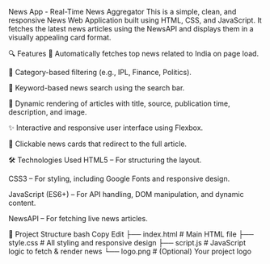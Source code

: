 News App - Real-Time News Aggregator
This is a simple, clean, and responsive News Web Application built using HTML, CSS, and JavaScript. It fetches the latest news articles using the NewsAPI and displays them in a visually appealing card format.

🔍 Features
🔄 Automatically fetches top news related to India on page load.

📰 Category-based filtering (e.g., IPL, Finance, Politics).

🔎 Keyword-based news search using the search bar.

🧾 Dynamic rendering of articles with title, source, publication time, description, and image.

✨ Interactive and responsive user interface using Flexbox.

💬 Clickable news cards that redirect to the full article.

🛠️ Technologies Used
HTML5 – For structuring the layout.

CSS3 – For styling, including Google Fonts and responsive design.

JavaScript (ES6+) – For API handling, DOM manipulation, and dynamic content.

NewsAPI – For fetching live news articles.

📁 Project Structure
bash
Copy
Edit
├── index.html        # Main HTML file
├── style.css         # All styling and responsive design
├── script.js         # JavaScript logic to fetch & render news
└── logo.png          # (Optional) Your project logo
